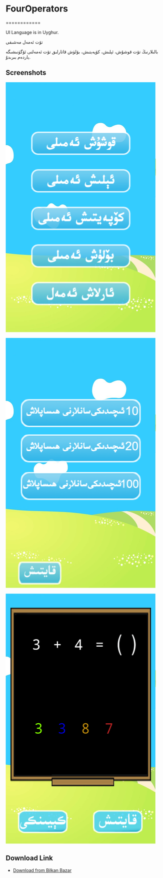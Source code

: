 # FourOperators
============

UI Language is in Uyghur.

تۆت ئەمەل مەشىقى

بالىلارنىڭ تۆت قوشۇش، ئېلىش، كۆپەيتىش، بۆلۈش قاتارلىق تۆت ئەمەلنى ئۆگۈنىشىگە ياردەم بىرىدۇ.

Screenshots
---------
![screenshot](screenshots/001.png)

![screenshot](screenshots/002.png)

![screenshot](screenshots/003.png)

Download Link
---------

* [Download from Bilkan Bazar](http://bazar.bilkan.net/App.aspx?id=15)

